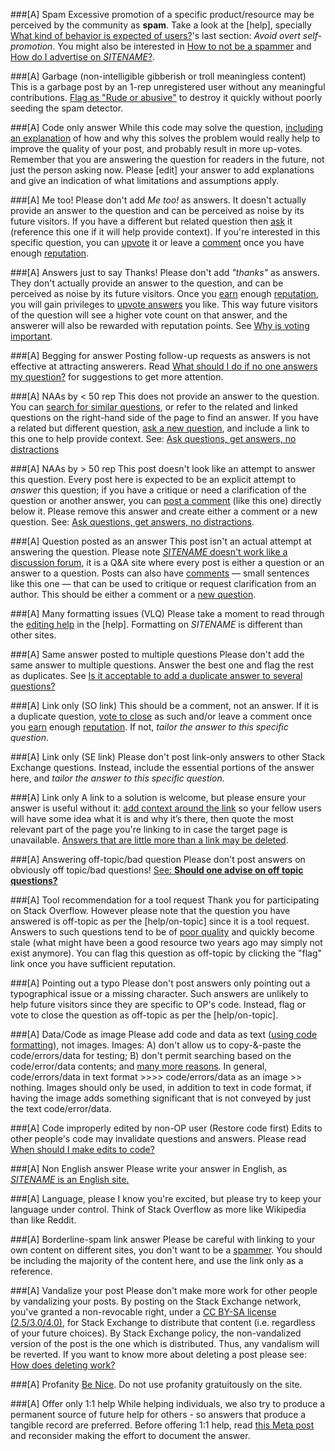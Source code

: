 ###[A] Spam
Excessive promotion of a specific product/resource may be perceived by the community as **spam**. Take a look at the [help], specially [What kind of behavior is expected of users?](//$SITEURL$/help/behavior)'s last section: _Avoid overt self-promotion_. You might also be interested in [How to not be a spammer](//$SITEURL$/help/promotion) and [How do I advertise on $SITENAME$?](//www.stackoverflowbusiness.com/advertising).

###[A] Garbage (non-intelligible gibberish or troll meaningless content)
This is a garbage post by an 1-rep unregistered user without any meaningful contributions. [Flag as "Rude or abusive"](//meta.stackexchange.com/a/58035) to destroy it quickly without poorly seeding the spam detector.

###[A] Code only answer
While this code may solve the question, [including an explanation](//meta.stackexchange.com/q/114762) of how and why this solves the problem would really help to improve the quality of your post, and probably result in more up-votes. Remember that you are answering the question for readers in the future, not just the person asking now. Please [edit] your answer to add explanations and give an indication of what limitations and assumptions apply.

###[A] Me too!
Please don't add _Me too!_ as answers. It doesn't actually provide an answer to the question and can be perceived as noise by its future visitors. If you have a different but related question then [ask](//$SITEURL$/questions/ask) it (reference this one if it will help provide context). If you're interested in this specific question, you can [upvote](//$SITEURL$/help/privileges/vote-up) it or leave a [comment](//$SITEURL$/help/privileges/comment) once you have enough [reputation](//$SITEURL$/help/whats-reputation).

###[A] Answers just to say Thanks!
Please don't add _"thanks"_ as answers. They don't actually provide an answer to the question, and can be perceived as noise by its future visitors. Once you [earn](//meta.stackoverflow.com/q/146472) enough [reputation](//$SITEURL$/help/whats-reputation), you will gain privileges to [upvote answers](//$SITEURL$/help/privileges/vote-up) you like. This way future visitors of the question will see a higher vote count on that answer, and the answerer will also be rewarded with reputation points. See [Why is voting important](//$SITEURL$/help/why-vote).

###[A] Begging for answer
Posting follow-up requests as answers is not effective at attracting answerers. Read [What should I do if no one answers my question?](//stackoverflow.com/help/no-one-answers) for suggestions to get more attention.

###[A] NAAs by < 50 rep
This does not provide an answer to the question. You can [search for similar questions](//$SITEURL$/search), or refer to the related and linked questions on the right-hand side of the page to find an answer. If you have a related but different question, [ask a new question](//$SITEURL$/questions/ask), and include a link to this one to help provide context. See: [Ask questions, get answers, no distractions](//$SITEURL$/tour)

###[A] NAAs by > 50 rep
This post doesn't look like an attempt to answer this question. Every post here is expected to be an explicit attempt to *answer* this question; if you have a critique or need a clarification of the question or another answer, you can [post a comment](//$SITEURL$/help/privileges/comment) (like this one) directly below it. Please remove this answer and create either a comment or a new question. See: [Ask questions, get answers, no distractions](//$SITEURL$/tour).

###[A] Question posted as an answer
This post isn't an actual attempt at answering the question. Please note [$SITENAME$ doesn't work like a discussion forum](//$SITEURL$/about), it is a Q&A site where every post is either a question or an answer to a question. Posts can also have [comments](//$SITEURL$/help/privileges/comment) — small sentences like this one — that can be used to critique or request clarification from an author. This should be either a comment or a [new question](//$SITEURL$/questions/ask).

###[A] Many formatting issues (VLQ)
Please take a moment to read through the [editing help](//$SITEURL$/editing-help) in the [help]. Formatting on $SITENAME$ is different than other sites.

###[A] Same answer posted to multiple questions
Please don't add the same answer to multiple questions. Answer the best one and flag the rest as duplicates. See [Is it acceptable to add a duplicate answer to several questions?](//meta.stackexchange.com/q/104227)

###[A] Link only (SO link)
This should be a comment, not an answer. If it is a duplicate question, [vote to close](//stackoverflow.com/help/privileges/close-questions) as such and/or leave a comment once you [earn](//meta.stackoverflow.com/q/146472) enough [reputation](//stackoverflow.com/help/whats-reputation). If not, *tailor the answer to this specific question*.

###[A] Link only (SE link)
Please don't post link-only answers to other Stack Exchange questions. Instead, include the essential portions of the answer here, and *tailor the answer to this specific question.*

###[A] Link only
A link to a solution is welcome, but please ensure your answer is useful without it: [add context around the link](//meta.stackexchange.com/a/8259) so your fellow users will have some idea what it is and why it’s there, then quote the most relevant part of the page you're linking to in case the target page is unavailable. [Answers that are little more than a link may be deleted](//$SITEURL$/help/deleted-answers).

###[A] Answering off-topic/bad question
Please don't post answers on obviously off topic/bad questions! [See: **Should one advise on off topic questions?**](//meta.stackoverflow.com/q/276572)

###[A] Tool recommendation for a tool request
Thank you for participating on Stack Overflow. However please note that the question you have answered is off-topic as per the [help/on-topic] since it is a tool request. Answers to such questions tend to be of [poor quality](//meta.stackexchange.com/a/8259) and quickly become stale (what might have been a good resource two years ago may simply not exist anymore). You can flag this question as off-topic by clicking the "flag" link once you have sufficient reputation.

###[A] Pointing out a typo
Please don't post answers only pointing out a typographical issue or a missing character. Such answers are unlikely to help future visitors since they are specific to OP's code. Instead, flag or vote to close the question as off-topic as per the [help/on-topic].

###[A] Data/Code as image
Please add code and data as text ([using code formatting](//stackoverflow.com/editing-help#code)), not images. Images: A) don't allow us to copy-&-paste the code/errors/data for testing; B) don't permit searching based on the code/error/data contents; and [many more reasons](//meta.stackoverflow.com/a/285557). In general, code/errors/data in text format >>>> code/errors/data as an image >> nothing. Images should only be used, in addition to text in code format, if having the image adds something significant that is not conveyed by just the text code/error/data.

###[A] Code improperly edited by non-OP user (Restore code first)
Edits to other people's code may invalidate questions and answers. Please read [When should I make edits to code?](//meta.stackoverflow.com/q/260245)

###[A] Non English answer
Please write your answer in English, as [$SITENAME$ is an English site.](//meta.stackexchange.com/q/13676)

###[A] Language, please
I know you're excited, but please try to keep your language under control. Think of Stack Overflow as more like Wikipedia than like Reddit.

###[A] Borderline-spam link answer
Please be careful with linking to your own content on different sites, you don't want to be a [spammer](//$SITEURL$/help/promotion). You should be including the majority of the content here, and use the link only as a reference.

###[A] Vandalize your post
Please don't make more work for other people by vandalizing your posts. By posting on the Stack Exchange network, you've granted a non-revocable right, under a [CC BY-SA license (2.5/3.0/4.0)](//stackoverflow.com/help/licensing), for Stack Exchange to distribute that content (i.e. regardless of your future choices). By Stack Exchange policy, the non-vandalized version of the post is the one which is distributed. Thus, any vandalism will be reverted. If you want to know more about deleting a post please see: [How does deleting work?](//meta.stackexchange.com/q/5221)

###[A] Profanity
[Be Nice](//$SITEURL$/help/be-nice). Do not use profanity gratuitously on the site.

###[A] Offer only 1:1 help
While helping individuals, we also try to produce a permanent source of future help for others - so answers that produce a tangible record are preferred. Before offering 1:1 help, read [this Meta post](//meta.stackoverflow.com/q/280603) and reconsider making the effort to document the answer. 
